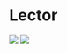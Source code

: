 # Lector
<img src="https://i.imgur.com/mE5sfSj.png"></img>
<img src="https://i.imgur.com/KlvNp4H.png"></img>
